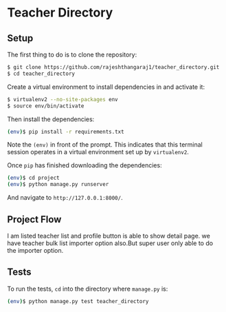 # Teacher Directory

## Setup

The first thing to do is to clone the repository:

```sh
$ git clone https://github.com/rajeshthangaraj1/teacher_directory.git
$ cd teacher_directory
```

Create a virtual environment to install dependencies in and activate it:

```sh
$ virtualenv2 --no-site-packages env
$ source env/bin/activate
```

Then install the dependencies:

```sh
(env)$ pip install -r requirements.txt
```
Note the `(env)` in front of the prompt. This indicates that this terminal
session operates in a virtual environment set up by `virtualenv2`.

Once `pip` has finished downloading the dependencies:
```sh
(env)$ cd project
(env)$ python manage.py runserver
```
And navigate to `http://127.0.0.1:8000/`.


## Project Flow

I am listed teacher list and profile button is able to show detail page.
we have teacher bulk list importer option also.But super user only able to do the importer option.

## Tests

To run the tests, `cd` into the directory where `manage.py` is:
```sh
(env)$ python manage.py test teacher_directory
```
